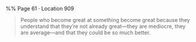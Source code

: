 %% Page 61 · Location 909 
> People who become great at something become great because they understand that they’re not already great—they are mediocre, they are average—and that they could be so much better. 